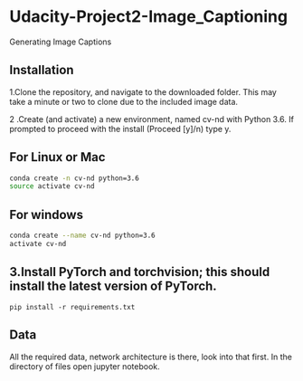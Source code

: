 # Udacity-Project2-Image_Captioning
Generating Image Captions


## Installation

1.Clone the repository, and navigate to the downloaded folder. This may take a minute or two to clone due to the included image data.

2 .Create (and activate) a new environment, named cv-nd with Python 3.6. If prompted to proceed with the install (Proceed [y]/n) type y.

## For Linux or Mac

```bash
conda create -n cv-nd python=3.6
source activate cv-nd
```

## For windows

```bash
conda create --name cv-nd python=3.6
activate cv-nd
```

## 3.Install PyTorch and torchvision; this should install the latest version of PyTorch.
```
pip install -r requirements.txt 
```

## Data
All the required data, network architecture is there, look into that first.
In the directory of files open jupyter notebook.
